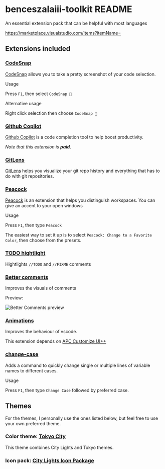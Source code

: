 # benceszalaiii-toolkit README

An essential extension pack that can be helpful with most languages

https://marketplace.visualstudio.com/items?itemName=


## Extensions included
### [CodeSnap](https://marketplace.visualstudio.com/items?itemName=adpyke.codesnap)

[CodeSnap](https://marketplace.visualstudio.com/items?itemName=adpyke.codesnap) allows you to take a pretty screenshot of your code selection.

Usage

Press `F1`, then select `CodeSnap 📸`

Alternative usage

Right click selection then choose `CodeSnap 📸`

### [Github Copilot](https://marketplace.visualstudio.com/items?itemName=GitHub.copilot)

[Github Copilot](https://marketplace.visualstudio.com/items?itemName=GitHub.copilot) is a code completion tool to help boost productivity. 

*Note that this extension is* ***paid***.

### [GitLens](https://marketplace.visualstudio.com/items?itemName=eamodio.gitlens)

[GitLens](https://marketplace.visualstudio.com/items?itemName=eamodio.gitlens) helps you visualize your git repo history and everything that has to do with git repositories.

### [Peacock](https://marketplace.visualstudio.com/items?itemName=johnpapa.vscode-peacock)

[Peacock](https://marketplace.visualstudio.com/items?itemName=johnpapa.vscode-peacock) is an extension that helps you distinguish workspaces. You can give an accent to your open windows

Usage

Press `F1`, then type `Peacock`

The easiest way to set it up is to select `Peacock: Change to a Favorite Color`, then choose from the presets.

### [TODO hightlight](https://marketplace.visualstudio.com/items?itemName=wayou.vscode-todo-highlight)

Hightlights `//TODO` and `//FIXME` comments

### [Better comments](https://marketplace.visualstudio.com/items?itemName=aaron-bond.better-comments)

Improves the visuals of comments

Preview:

![Better Comments preview](https://raw.githubusercontent.com/aaron-bond/better-comments/084a906e73a3ca96d5319441714be8e3a2a8c385/images/better-comments.PNG)

### [Animations](https://marketplace.visualstudio.com/items?itemName=BrandonKirbyson.vscode-animations)

Improves the behaviour of vscode.

This extension depends on [APC Customize UI++](https://marketplace.visualstudio.com/items?itemName=drcika.apc-extension)

### [change-case](https://marketplace.visualstudio.com/items?itemName=wmaurer.change-case)

Adds a command to quickly change single or multiple lines of variable names to different cases.

Usage

Press `F1`, then type `Change Case` followed by preferred case.

## Themes

For the themes, I personally use the ones listed below, but feel free to use your own preferred theme.

### Color theme: [Tokyo City](https://marketplace.visualstudio.com/items?itemName=huytd.tokyo-city)

This theme combines City Lights and Tokyo themes.

### Icon pack: [City Lights Icon Package](https://marketplace.visualstudio.com/items?itemName=Yummygum.city-lights-icon-vsc)

